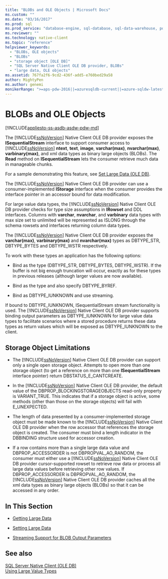 ```yaml
---
title: "BLOBs and OLE Objects | Microsoft Docs"
ms.custom: ""
ms.date: "03/16/2017"
ms.prod: sql
ms.prod_service: "database-engine, sql-database, sql-data-warehouse, pdw"
ms.reviewer: ""
ms.technology: native-client
ms.topic: "reference"
helpviewer_keywords: 
  - "BLOBs, OLE objects"
  - "BLOBs"
  - "storage object [OLE DB]"
  - "SQL Server Native Client OLE DB provider, BLOBs"
  - "large data, OLE objects"
ms.assetid: 767fa2f6-9cd2-436f-add5-e760bed29a58
author: MightyPen
ms.author: genemi
monikerRange: ">=aps-pdw-2016||=azuresqldb-current||=azure-sqldw-latest||>=sql-server-2016||=sqlallproducts-allversions||>=sql-server-linux-2017||=azuresqldb-mi-current"
---
```

# BLOBs and OLE Objects
[!INCLUDE[appliesto-ss-asdb-asdw-pdw-md](../../includes/appliesto-ss-asdb-asdw-pdw-md.md)]

  The [!INCLUDE[ssNoVersion](../../includes/ssnoversion-md.md)] Native Client OLE DB provider exposes the **ISequentialStream** interface to support consumer access to [!INCLUDE[ssNoVersion](../../includes/ssnoversion-md.md)] **ntext**, **text**, **image**, **varchar(max)**, **nvarchar(max)**, **varbinary(max)**, and xml data types as binary large objects (BLOBs). The **Read** method on **ISequentialStream** lets the consumer retrieve much data in manageable chunks.  
  
 For a sample demonstrating this feature, see [Set Large Data &#40;OLE DB&#41;](../../relational-databases/native-client-ole-db-how-to/set-large-data-ole-db.md).  
  
 The [!INCLUDE[ssNoVersion](../../includes/ssnoversion-md.md)] Native Client OLE DB provider can use a consumer-implemented **IStorage** interface when the consumer provides the interface pointer in an accessor bound for data modification.  
  
 For large value data types, the [!INCLUDE[ssNoVersion](../../includes/ssnoversion-md.md)] Native Client OLE DB provider checks for type size assumptions in **IRowset** and DDL interfaces. Columns with **varchar**, **nvarchar**, and **varbinary** data types with max size set to unlimited will be represented as ISLONG through the schema rowsets and interfaces returning column data types.  
  
 The [!INCLUDE[ssNoVersion](../../includes/ssnoversion-md.md)] Native Client OLE DB provider exposes the **varchar(max)**, **varbinary(max)** and **nvarchar(max)** types as DBTYPE_STR, DBTYPE_BYTES and DBTYPE_WSTR respectively.  
  
 To work with these types an application has the following options:  
  
-   Bind as the type (DBTYPE_STR, DBTYPE_BYTES, DBTYPE_WSTR). If the buffer is not big enough truncation will occur, exactly as for these types in previous releases (although larger values are now available).  
  
-   Bind as the type and also specify DBTYPE_BYREF.  
  
-   Bind as DBTYPE_IUNKNOWN and use streaming.  
  
 If bound to DBTYPE_IUNKNOWN, ISequentialStream stream functionality is used. The [!INCLUDE[ssNoVersion](../../includes/ssnoversion-md.md)] Native Client OLE DB provider supports binding output parameters as DBTYPE_IUNKNOWN for large value data types to facilitate scenarios where a stored procedure returns these data types as return values which will be exposed as DBTYPE_IUNKNOWN to the client.  
  
## Storage Object Limitations  
  
-   The [!INCLUDE[ssNoVersion](../../includes/ssnoversion-md.md)] Native Client OLE DB provider can support only a single open storage object. Attempts to open more than one storage object (to get a reference on more than one **ISequentialStream** interface pointer) return DBSTATUS_E_CANTCREATE.  
  
-   In the [!INCLUDE[ssNoVersion](../../includes/ssnoversion-md.md)] Native Client OLE DB provider, the default value of the DBPROP_BLOCKINGSTORAGEOBJECTS read-only property is VARIANT_TRUE. This indicates that if a storage object is active, some methods (other than those on the storage objects) will fail with E_UNEXPECTED.  
  
-   The length of data presented by a consumer-implemented storage object must be made known to the [!INCLUDE[ssNoVersion](../../includes/ssnoversion-md.md)] Native Client OLE DB provider when the row accessor that references the storage object is created. The consumer must bind a length indicator in the DBBINDING structure used for accessor creation.  
  
-   If a row contains more than a single large data value and DBPROP_ACCESSORDER is not DBPROPVAL_AO_RANDOM, the consumer must either use a [!INCLUDE[ssNoVersion](../../includes/ssnoversion-md.md)] Native Client OLE DB provider cursor-supported rowset to retrieve row data or process all large data values before retrieving other row values. If DBPROP_ACCESSORDER is DBPROPVAL_AO_RANDOM, the [!INCLUDE[ssNoVersion](../../includes/ssnoversion-md.md)] Native Client OLE DB provider caches all the xml data types as binary large objects (BLOBs) so that it can be accessed in any order.  
  
## In This Section  
  
-   [Getting Large Data](../../relational-databases/native-client-ole-db-blobs/getting-large-data.md)  
  
-   [Setting Large Data](../../relational-databases/native-client-ole-db-blobs/setting-large-data.md)  
  
-   [Streaming Support for BLOB Output Parameters](../../relational-databases/native-client-ole-db-blobs/streaming-support-for-blob-output-parameters.md)  
  
## See also  
 [SQL Server Native Client &#40;OLE DB&#41;](../../relational-databases/native-client/ole-db/sql-server-native-client-ole-db.md)   
 [Using Large Value Types](../../relational-databases/native-client/features/using-large-value-types.md)  
  
  
